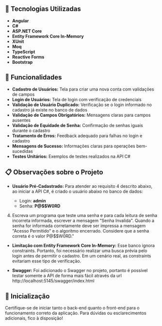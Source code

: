 ## 🚀 Tecnologias Utilizadas

- **Angular** 
- **C#** 
- **ASP.NET Core**
- **Entity Framework Core In-Memory**
- **XUnit**
- **Moq** 
- **TypeScript**
- **Reactive Forms**
- **Bootstrap**

## 📑 Funcionalidades

- **Cadastro de Usuários:** Tela para criar uma nova conta com validações de campos
- **Login de Usuários:** Tela de login com verificação de credenciais
- **Validação de Usuário Duplicado:** Verificação se o login informado no cadastro já existe no banco de dados
- **Validação de Campos Obrigatórios:** Mensagens claras para campos ausentes
- **Validação de Equidade de Senha:** Confirmação de senhas iguais durante o cadastro
- **Tratamento de Erros:** Feedback adequado para falhas no login e cadastro
- **Mensagens de Sucesso:** Informações claras para operações bem-sucedidas
- **Testes Unitários:** Exemplos de testes realizados na API C#


## 📋 Observações sobre o Projeto


- **Usuário Pré-Cadastrado:** Para atender ao requisito 4 descrito abaixo, ao iniciar a API C#, é criado o usuário abaixo no banco de dados:

  - Login: **admin**
  - Senha: **P@$$W0RD**

4)	Escreva um programa que teste uma senha e para cada leitura de senha incorreta informada, escrever a mensagem "Senha Invalida". Quando a senha for informada corretamente deve ser impressa a mensagem "Acesso Permitido" e o algoritmo encerrado. Considere que a senha correta é o valor P@$$W0RD."

- **Limitação com Entity Framework Core In-Memory:** Esse banco ignora constraints. Portanto, foi necessário realizar uma busca prévia pelo login antes de permitir o cadastro. Em um cenário real, as constraints evitariam esse tipo de verificação.

- **Swagger:** Foi adicionado o Swagger no projeto, portanto é possível testar somente a API de forma mais fácil através da url http://localhost:5145/swagger/index.html

## 🚀 Inicialização

Certifique-se de iniciar tanto o back-end quanto o front-end para o funcionamento correto da aplicação. Para dúvidas ou esclarecimentos adicionais, fico à disposição!